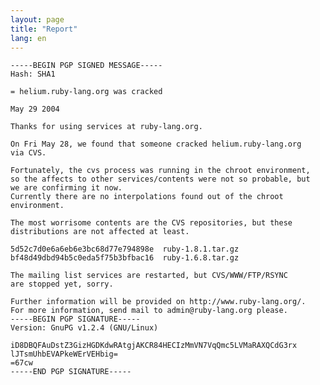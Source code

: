 ```yaml
---
layout: page
title: "Report"
lang: en
---
```



    -----BEGIN PGP SIGNED MESSAGE-----
    Hash: SHA1

    = helium.ruby-lang.org was cracked

    May 29 2004

    Thanks for using services at ruby-lang.org.

    On Fri May 28, we found that someone cracked helium.ruby-lang.org
    via CVS.

    Fortunately, the cvs process was running in the chroot environment,
    so the affects to other services/contents were not so probable, but
    we are confirming it now.
    Currently there are no interpolations found out of the chroot
    environment.

    The most worrisome contents are the CVS repositories, but these
    distributions are not affected at least.

    5d52c7d0e6a6eb6e3bc68d77e794898e  ruby-1.8.1.tar.gz
    bf48d49dbd94b5c0eda5f75b3bfbac16  ruby-1.6.8.tar.gz

    The mailing list services are restarted, but CVS/WWW/FTP/RSYNC
    are stopped yet, sorry.

    Further information will be provided on http://www.ruby-lang.org/.
    For more information, send mail to admin@ruby-lang.org please.
    -----BEGIN PGP SIGNATURE-----
    Version: GnuPG v1.2.4 (GNU/Linux)

    iD8DBQFAuDstZ3GizHGDKdwRAtgjAKCR84HECIzMmVN7VqQmc5LVMaRAXQCdG3rx
    lJTsmUhbEVAPkeWErVEHbig=
    =67cw
    -----END PGP SIGNATURE-----

